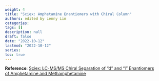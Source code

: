 ```yaml
---
weight: 4
title: "Sciex: Amphetamine Enantiomers with Chiral Column"
authors: edited by Lenny Lin
categories: 
tags: []
description: null
draft: false
date: "2022-10-12"
lastmod: "2022-10-12"
series: 
toc: true
---
```


<!--more-->


**Reference**: <a href = "https://sciex.com/content/dam/SCIEX/pdf/tech-notes/all/RUO-MKT-02-0403_Amphetamine_chiral_final.pdf" target="_blank" rel="noopener noreferrer">Sciex: LC-MS/MS Chiral Separation of “d” and “l” Enantiomers of Amphetamine and Methamphetamine</a>